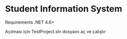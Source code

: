 # Student Information System

Requirements
.NET 4.6+


Açılması için TestProject.sln dosyaını aç ve çalıştır
